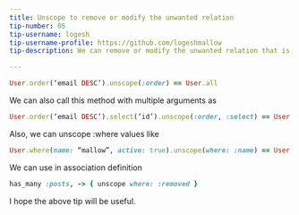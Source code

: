 ```yaml
---
title: Unscope to remove or modify the unwanted relation
tip-number: 05
tip-username: logesh 
tip-username-profile: https://github.com/logeshmallow
tip-description: We can remove or modify the unwanted relation that is already defined on a chain of relations. This would be useful when modifying relations without reconstructing entire chain.

---
```


```ruby
User.order(‘email DESC’).unscope(:order) == User.all
```

We can also call this method with multiple arguments as

```ruby
User.order(‘email DESC’).select(‘id’).unscope(:order, :select) == User.all
```

Also, we can unscope :where values like

```ruby
User.where(name: “mallow”, active: true).unscope(where: :name) == User.where(active: true)
```

We can use in association definition

```ruby
has_many :posts, -> { unscope where: :removed }
```

I hope the above tip will be useful.
